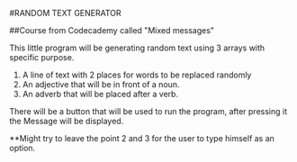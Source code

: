 #RANDOM TEXT GENERATOR
>
>
##Course from Codecademy called "Mixed messages"

This little program will be generating random text using 3 arrays with specific purpose.
1. A line of text with 2 places for words to be replaced randomly
2. An adjective that will be in front of a noun.
3. An adverb that will be placed after a verb.

There will be a button that will be used to run the program, after pressing it the Message will be displayed.

**Might try to leave the point 2 and 3 for the user to type himself as an option.

